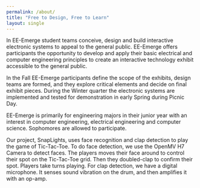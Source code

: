 ```yaml
---
permalink: /about/
title: "Free to Design, Free to Learn"
layout: single
---
```


In EE-Emerge student teams conceive, design and build interactive electronic systems to appeal to the general public. EE-Emerge offers participants the opportunity to develop and apply their basic electrical and computer engineering principles to create an interactive technology exhibit accessible to the general public.

In the Fall EE-Emerge participants define the scope of the exhibits, design teams are formed, and they explore critical elements and decide on final exhibit pieces. During the Winter quarter the electronic systems are implemented and tested for demonstration in early Spring during Picnic Day.

EE-Emerge is primarily for engineering majors in their junior year with an interest in computer engineering, electrical engineering and computer science. Sophomores are allowed to participate. 


Our project, SnapLights, uses face recognition and clap detection to play the game of Tic-Tac-Toe. To do face detection, we use the OpenMV H7 Camera to detect faces. The players moves their face around to control their spot on the Tic-Tac-Toe grid. Then they doubled-clap to confirm their spot. Players take turns playing. For clap detection, we have a digital microphone. It senses sound vibration on the drum, and then amplifies it with an op-amp.